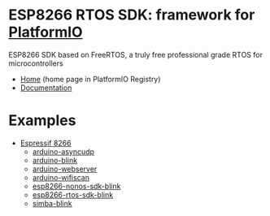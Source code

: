 
# ESP8266 RTOS SDK: framework for [PlatformIO](https://platformio.org)

ESP8266 SDK based on FreeRTOS, a truly free professional grade RTOS for microcontrollers

* [Home](https://platformio.org/frameworks/esp8266-rtos-sdk) (home page in PlatformIO Registry)
* [Documentation](https://docs.platformio.org/page/frameworks/esp8266-rtos-sdk.html)

# Examples

- [Espressif 8266](https://github.com/platformio/platform-espressif8266)
  * [arduino-asyncudp](https://github.com/platformio/platform-espressif8266/tree/master/examples/arduino-asyncudp)
  * [arduino-blink](https://github.com/platformio/platform-espressif8266/tree/master/examples/arduino-blink)
  * [arduino-webserver](https://github.com/platformio/platform-espressif8266/tree/master/examples/arduino-webserver)
  * [arduino-wifiscan](https://github.com/platformio/platform-espressif8266/tree/master/examples/arduino-wifiscan)
  * [esp8266-nonos-sdk-blink](https://github.com/platformio/platform-espressif8266/tree/master/examples/esp8266-nonos-sdk-blink)
  * [esp8266-rtos-sdk-blink](https://github.com/platformio/platform-espressif8266/tree/master/examples/esp8266-rtos-sdk-blink)
  * [simba-blink](https://github.com/platformio/platform-espressif8266/tree/master/examples/simba-blink)

